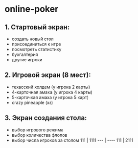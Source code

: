 # online-poker
## 1. Стартовый экран:
  - создать новый стол
  - присоединиться к игре
  - посмотреть статистику
  - бухгалтерия
  - другие игроки

## 2. Игровой экран (8 мест): 
  - техасский холдем (у игрока 2 карты)
  - 4-карточная амаха (у игрока 4 карты)
  - 5-карточкая амаха (у игрока 5 карт)
  - crazy pineapple (хз)
  
## 3. Экран создания стола:
  - выбор игрового режима
  - выбор количества флопов
  - выбор числа игроков за столом
111 | 1111
--- | ----
111 | 2111
